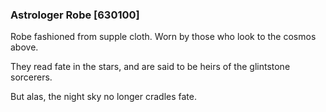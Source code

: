 ### Astrologer Robe [630100]

Robe fashioned from supple cloth. Worn by those who look to the cosmos above.

They read fate in the stars, and are said to be heirs of the glintstone sorcerers.

But alas, the night sky no longer cradles fate.
